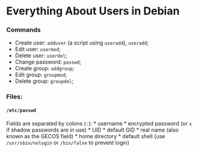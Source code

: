 # Everything About Users in Debian

### Commands

  * Create user: `adduser` (a script using `useradd`), `useradd`;
  * Edit user: `usermod`;
  * Delete user: `userdel`;
  * Change password: `passwd`;
  * Create group: `addgroup`;
  * Edit group: `groupmod`;
  * Delete group: `groupdel`;

### Files:

#### `/etc/passwd`

Fields are separated by colons (`:`):
    * username
    * encrypted password (or `x` if shadow passwords are in use)
    * UID
    * default GID
    * real name (also known as the GECOS field)
    * home directory
    * default shell (use `/usr/sbin/nologin` or `/bin/false` to prevent login)
